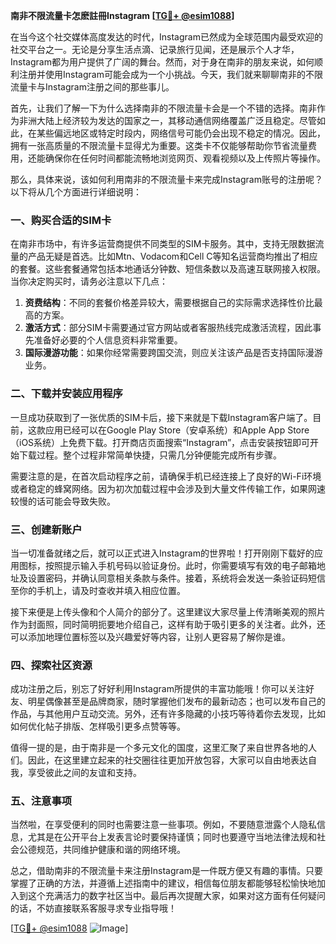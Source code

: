 **南非不限流量卡怎麽註冊Instagram [[TG💪+ @esim1088](https://t.me/s/esim1088)]**

在当今这个社交媒体高度发达的时代，Instagram已然成为全球范围内最受欢迎的社交平台之一。无论是分享生活点滴、记录旅行见闻，还是展示个人才华，Instagram都为用户提供了广阔的舞台。然而，对于身在南非的朋友来说，如何顺利注册并使用Instagram可能会成为一个小挑战。今天，我们就来聊聊南非的不限流量卡与Instagram注册之间的那些事儿。

首先，让我们了解一下为什么选择南非的不限流量卡会是一个不错的选择。南非作为非洲大陆上经济较为发达的国家之一，其移动通信网络覆盖广泛且稳定。尽管如此，在某些偏远地区或特定时段内，网络信号可能仍会出现不稳定的情况。因此，拥有一张高质量的不限流量卡显得尤为重要。这类卡不仅能够帮助你节省流量费用，还能确保你在任何时间都能流畅地浏览网页、观看视频以及上传照片等操作。

那么，具体来说，该如何利用南非的不限流量卡来完成Instagram账号的注册呢？以下将从几个方面进行详细说明：

### 一、购买合适的SIM卡

在南非市场中，有许多运营商提供不同类型的SIM卡服务。其中，支持无限数据流量的产品无疑是首选。比如Mtn、Vodacom和Cell C等知名运营商均推出了相应的套餐。这些套餐通常包括本地通话分钟数、短信条数以及高速互联网接入权限。当你决定购买时，请务必注意以下几点：

1. **资费结构**：不同的套餐价格差异较大，需要根据自己的实际需求选择性价比最高的方案。
2. **激活方式**：部分SIM卡需要通过官方网站或者客服热线完成激活流程，因此事先准备好必要的个人信息资料非常重要。
3. **国际漫游功能**：如果你经常需要跨国交流，则应关注该产品是否支持国际漫游业务。

### 二、下载并安装应用程序

一旦成功获取到了一张优质的SIM卡后，接下来就是下载Instagram客户端了。目前，这款应用已经可以在Google Play Store（安卓系统）和Apple App Store（iOS系统）上免费下载。打开商店页面搜索“Instagram”，点击安装按钮即可开始下载过程。整个过程非常简单快捷，只需几分钟便能完成所有步骤。

需要注意的是，在首次启动程序之前，请确保手机已经连接上了良好的Wi-Fi环境或者稳定的蜂窝网络。因为初次加载过程中会涉及到大量文件传输工作，如果网速较慢的话可能会导致失败。

### 三、创建新账户

当一切准备就绪之后，就可以正式进入Instagram的世界啦！打开刚刚下载好的应用图标，按照提示输入手机号码以验证身份。此时，你需要填写有效的电子邮箱地址及设置密码，并确认同意相关条款与条件。接着，系统将会发送一条验证码短信至你的手机上，请及时查收并填入相应位置。

接下来便是上传头像和个人简介的部分了。这里建议大家尽量上传清晰美观的照片作为封面照，同时简明扼要地介绍自己，这样有助于吸引更多的关注者。此外，还可以添加地理位置标签以及兴趣爱好等内容，让别人更容易了解你是谁。

### 四、探索社区资源

成功注册之后，别忘了好好利用Instagram所提供的丰富功能哦！你可以关注好友、明星偶像甚至是品牌商家，随时掌握他们发布的最新动态；也可以发布自己的作品，与其他用户互动交流。另外，还有许多隐藏的小技巧等待着你去发现，比如如何优化帖子排版、怎样吸引更多点赞等等。

值得一提的是，由于南非是一个多元文化的国度，这里汇聚了来自世界各地的人们。因此，在这里建立起来的社交圈往往更加开放包容，大家可以自由地表达自我，享受彼此之间的友谊和支持。

### 五、注意事项

当然啦，在享受便利的同时也需要注意一些事项。例如，不要随意泄露个人隐私信息，尤其是在公开平台上发表言论时要保持谨慎；同时也要遵守当地法律法规和社会公德规范，共同维护健康和谐的网络环境。

总之，借助南非的不限流量卡来注册Instagram是一件既方便又有趣的事情。只要掌握了正确的方法，并遵循上述指南中的建议，相信每位朋友都能够轻松愉快地加入到这个充满活力的数字社区当中。最后再次提醒大家，如果对这方面有任何疑问的话，不妨直接联系客服寻求专业指导哦！

[[TG💪+ @esim1088](https://t.me/s/esim1088) ![Image](https://i.postimg.cc/4NQfJmqS/Snipaste-2025-05-13-00-14-12.png)]